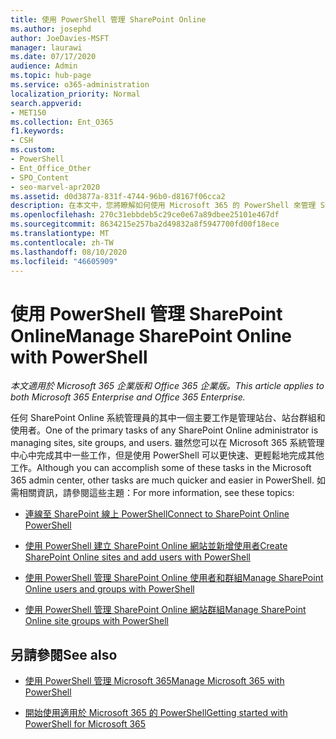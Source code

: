 ```yaml
---
title: 使用 PowerShell 管理 SharePoint Online
ms.author: josephd
author: JoeDavies-MSFT
manager: laurawi
ms.date: 07/17/2020
audience: Admin
ms.topic: hub-page
ms.service: o365-administration
localization_priority: Normal
search.appverid:
- MET150
ms.collection: Ent_O365
f1.keywords:
- CSH
ms.custom:
- PowerShell
- Ent_Office_Other
- SPO_Content
- seo-marvel-apr2020
ms.assetid: d0d3877a-831f-4744-96b0-d8167f06cca2
description: 在本文中，您將瞭解如何使用 Microsoft 365 的 PowerShell 來管理 SharePoint Online 使用者、群組及網站群組。
ms.openlocfilehash: 270c31ebbdeb5c29ce0e67a89dbee25101e467df
ms.sourcegitcommit: 8634215e257ba2d49832a8f5947700fd00f18ece
ms.translationtype: MT
ms.contentlocale: zh-TW
ms.lasthandoff: 08/10/2020
ms.locfileid: "46605909"
---
```

# <a name="manage-sharepoint-online-with-powershell"></a><span data-ttu-id="0015d-103">使用 PowerShell 管理 SharePoint Online</span><span class="sxs-lookup"><span data-stu-id="0015d-103">Manage SharePoint Online with PowerShell</span></span>

<span data-ttu-id="0015d-104">*本文適用於 Microsoft 365 企業版和 Office 365 企業版。*</span><span class="sxs-lookup"><span data-stu-id="0015d-104">*This article applies to both Microsoft 365 Enterprise and Office 365 Enterprise.*</span></span>

<span data-ttu-id="0015d-105">任何 SharePoint Online 系統管理員的其中一個主要工作是管理站台、站台群組和使用者。</span><span class="sxs-lookup"><span data-stu-id="0015d-105">One of the primary tasks of any SharePoint Online administrator is managing sites, site groups, and users.</span></span> <span data-ttu-id="0015d-106">雖然您可以在 Microsoft 365 系統管理中心中完成其中一些工作，但是使用 PowerShell 可以更快速、更輕鬆地完成其他工作。</span><span class="sxs-lookup"><span data-stu-id="0015d-106">Although you can accomplish some of these tasks in the Microsoft 365 admin center, other tasks are much quicker and easier in PowerShell.</span></span> <span data-ttu-id="0015d-107">如需相關資訊，請參閱這些主題：</span><span class="sxs-lookup"><span data-stu-id="0015d-107">For more information, see these topics:</span></span>

- [<span data-ttu-id="0015d-108">連線至 SharePoint 線上 PowerShell</span><span class="sxs-lookup"><span data-stu-id="0015d-108">Connect to SharePoint Online PowerShell</span></span>](https://docs.microsoft.com/powershell/sharepoint/sharepoint-online/connect-sharepoint-online?view=sharepoint-ps)
  
- [<span data-ttu-id="0015d-109">使用 PowerShell 建立 SharePoint Online 網站並新增使用者</span><span class="sxs-lookup"><span data-stu-id="0015d-109">Create SharePoint Online sites and add users with PowerShell</span></span>](create-sharepoint-sites-and-add-users-with-powershell.md)
    
- [<span data-ttu-id="0015d-110">使用 PowerShell 管理 SharePoint Online 使用者和群組</span><span class="sxs-lookup"><span data-stu-id="0015d-110">Manage SharePoint Online users and groups with PowerShell</span></span>](manage-sharepoint-users-and-groups-with-powershell.md)
    
- [<span data-ttu-id="0015d-111">使用 PowerShell 管理 SharePoint Online 網站群組</span><span class="sxs-lookup"><span data-stu-id="0015d-111">Manage SharePoint Online site groups with PowerShell</span></span>](manage-sharepoint-site-groups-with-powershell.md)
    
## <a name="see-also"></a><span data-ttu-id="0015d-112">另請參閱</span><span class="sxs-lookup"><span data-stu-id="0015d-112">See also</span></span>

- [<span data-ttu-id="0015d-113">使用 PowerShell 管理 Microsoft 365</span><span class="sxs-lookup"><span data-stu-id="0015d-113">Manage Microsoft 365 with PowerShell</span></span>](manage-office-365-with-office-365-powershell.md)

- [<span data-ttu-id="0015d-114">開始使用適用於 Microsoft 365 的 PowerShell</span><span class="sxs-lookup"><span data-stu-id="0015d-114">Getting started with PowerShell for Microsoft 365</span></span>](getting-started-with-office-365-powershell.md)
